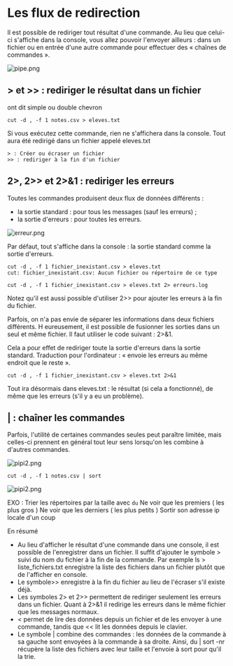 # Les flux de redirection

Il est possible de rediriger tout résultat d'une commande. 
Au lieu que celui-ci s'affiche dans la console, vous allez pouvoir l'envoyer ailleurs : dans un fichier ou en entrée d'une autre commande pour effectuer des « chaînes de commandes ».

![pipe.png](https://user.oc-static.com/files/137001_138000/137848.png)


## > et >> : rediriger le résultat dans un fichier
ont dit simple ou double chevron

    cut -d , -f 1 notes.csv > eleves.txt
    
Si vous exécutez cette commande, rien ne s'affichera dans la console. 
Tout aura été redirigé dans un fichier appelé eleves.txt

    > : Créer ou écraser un fichier
    >> : rediriger à la fin d'un fichier
    
    
## 2>, 2>> et 2>&1 : rediriger les erreurs

Toutes les commandes produisent deux flux de données différents :

- la sortie standard : pour tous les messages (sauf les erreurs) ;
- la sortie d'erreurs : pour toutes les erreurs.

![erreur.png](https://user.oc-static.com/files/137001_138000/137857.png)

Par défaut, tout s'affiche dans la console : la sortie standard comme la sortie d'erreurs. 

    cut -d , -f 1 fichier_inexistant.csv > eleves.txt
    cut: fichier_inexistant.csv: Aucun fichier ou répertoire de ce type

    cut -d , -f 1 fichier_inexistant.csv > eleves.txt 2> erreurs.log
    
Notez qu'il est aussi possible d'utiliser 2>> pour ajouter les erreurs à la fin du fichier.

Parfois, on n'a pas envie de séparer les informations dans deux fichiers différents. H
eureusement, il est possible de fusionner les sorties dans un seul et même fichier.
Il faut utiliser le code suivant : 2>&1.

Cela a pour effet de rediriger toute la sortie d'erreurs dans la sortie standard. 
Traduction pour l'ordinateur : « envoie les erreurs au même endroit que le reste ».

    cut -d , -f 1 fichier_inexistant.csv > eleves.txt 2>&1

Tout ira désormais dans eleves.txt : le résultat (si cela a fonctionné), de même que les erreurs (s'il y a eu un problème).


## | : chaîner les commandes

Parfois, l'utilité de certaines commandes seules peut paraître limitée, mais celles-ci prennent en général tout leur sens lorsqu'on les combine à d'autres commandes.

![pipi2.png](https://user.oc-static.com/files/138001_139000/138426.png)

    cut -d , -f 1 notes.csv | sort

![pipi2.png](https://user.oc-static.com/files/138001_139000/138657.png)


EXO :
Trier les répertoires par la taille avec ```du```
Ne voir que les premiers ( les plus gros )
Ne voir que les derniers ( les plus petits )
Sortir son adresse ip locale d'un coup


En résumé
- Au lieu d'afficher le résultat d'une commande dans une console, il est possible de l'enregistrer dans un fichier. Il suffit d'ajouter le symbole > suivi du nom du fichier à la fin de la commande. Par exemple ls > liste_fichiers.txt enregistre la liste des fichiers dans un fichier plutôt que de l'afficher en console.
- Le symbole>> enregistre à la fin du fichier au lieu de l'écraser s'il existe déjà.
- Les symboles 2> et 2>> permettent de rediriger seulement les erreurs dans un fichier. Quant à 2>&1 il redirige les erreurs dans le même fichier que les messages normaux.
- < permet de lire des données depuis un fichier et de les envoyer à une commande, tandis que << lit les données depuis le clavier.
- Le symbole | combine des commandes : les données de la commande à sa gauche sont envoyées à la commande à sa droite. Ainsi, du | sort -nr récupère la liste des fichiers avec leur taille et l'envoie à sort pour qu'il la trie.

